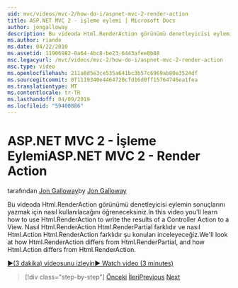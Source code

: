 ```yaml
---
uid: mvc/videos/mvc-2/how-do-i/aspnet-mvc-2-render-action
title: ASP.NET MVC 2 - işleme eylemi | Microsoft Docs
author: jongalloway
description: Bu videoda Html.RenderAction görünümü denetleyicisi eylemin sonuçlarını yazmak için nasıl kullanılacağını öğreneceksiniz. Html.RenderAction fr farkı adresindeki atacağız...
ms.author: riande
ms.date: 04/22/2010
ms.assetid: 11906982-0a64-4bc8-be23-6443afee8b88
msc.legacyurl: /mvc/videos/mvc-2/how-do-i/aspnet-mvc-2-render-action
msc.type: video
ms.openlocfilehash: 211a8d5e3ce535a641bc3b57c6969ab80e3524df
ms.sourcegitcommit: 0f1119340e4464720cfd16d0ff15764746ea1fea
ms.translationtype: MT
ms.contentlocale: tr-TR
ms.lasthandoff: 04/09/2019
ms.locfileid: "59400886"
---
```

# <a name="aspnet-mvc-2---render-action"></a><span data-ttu-id="aa895-104">ASP.NET MVC 2 - İşleme Eylemi</span><span class="sxs-lookup"><span data-stu-id="aa895-104">ASP.NET MVC 2 - Render Action</span></span>

<span data-ttu-id="aa895-105">tarafından [Jon Galloway](https://github.com/jongalloway)</span><span class="sxs-lookup"><span data-stu-id="aa895-105">by [Jon Galloway](https://github.com/jongalloway)</span></span>

<span data-ttu-id="aa895-106">Bu videoda Html.RenderAction görünümü denetleyicisi eylemin sonuçlarını yazmak için nasıl kullanılacağını öğreneceksiniz.</span><span class="sxs-lookup"><span data-stu-id="aa895-106">In this video you'll learn how to use Html.RenderAction to write the results of a Controller Action to a View.</span></span> <span data-ttu-id="aa895-107">Nasıl Html.RenderAction Html.RenderPartial farklıdır ve nasıl Html.Action Html.RenderAction farklıdır şu konuları inceleyeceğiz.</span><span class="sxs-lookup"><span data-stu-id="aa895-107">We'll look at how Html.RenderAction differs from Html.RenderPartial, and how Html.Action differs from Html.RenderAction.</span></span>

[<span data-ttu-id="aa895-108">&#9654;(3 dakika) videosunu izleyin</span><span class="sxs-lookup"><span data-stu-id="aa895-108">&#9654; Watch video (3 minutes)</span></span>](https://channel9.msdn.com/Blogs/ASP-NET-Site-Videos/aspnet-mvc-2-render-action)

> [!div class="step-by-step"]
> <span data-ttu-id="aa895-109">[Önceki](aspnet-mvc-2-areas.md)
> [İleri](5-minute-introduction-to-aspnet-mvc.md)</span><span class="sxs-lookup"><span data-stu-id="aa895-109">[Previous](aspnet-mvc-2-areas.md)
[Next](5-minute-introduction-to-aspnet-mvc.md)</span></span>
